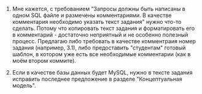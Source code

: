1. Мне кажется, с требованием "Запросы должны быть написаны в одном SQL файле и
   размечены комментариями. В качестве комментария необходимо указать текст
   задания" нужно что-то сделать. Потому что копировать текст задания и
   форматировать его в комментарий - достаточно неприятный и не особенно
   полезный процесс. Предлагаю либо требовать в качестве комментраия номер
   задания (например, 3.1), либо предоставить "студентам" готовый шаблон,
   в котором уже есть все необходимые комментарии (как в моём втором коммите).

2. Если в качестве базы данных будет MySQL, нужно в тексте задания исправить
   последнее предложение в разделе "Концептуальная модель".
